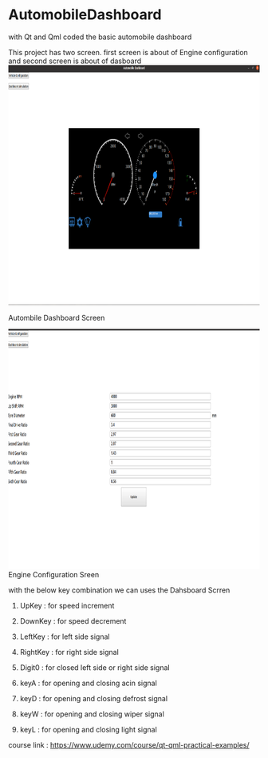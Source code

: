 # AutomobileDashboard
with Qt and Qml coded the basic automobile dashboard

This project has two screen. first screen is about of Engine configuration and second screen is about of dasboard
<img src="https://github.com/eemurat3/AutomobileDashboard/blob/main/Images/Screenshot%20from%202021-12-16%2012-24-25.png" alt="Automobile Dashboard" width="800" height ="480"/>

Autombile Dashboard Screen

<img src="https://github.com/eemurat3/AutomobileDashboard/blob/main/Images/Screenshot%20from%202021-12-16%2012-24-31.png" alt="Automobile Dashboard" width="800" height ="480"/>
Engine Configuration Sreen

with the below key  combination we can uses the Dahsboard Scrren

1. UpKey :  for speed increment

2. DownKey : for speed decrement

3. LeftKey : for left side signal

4. RightKey : for right side signal

5. Digit0 : for closed left side or right side signal

6. keyA : for opening and closing  acin signal

7. keyD : for opening and closing  defrost signal

8. keyW : for opening and closing  wiper signal

9. keyL : for opening and closing  light signal


course link : https://www.udemy.com/course/qt-qml-practical-examples/



